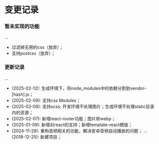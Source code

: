 # 变更记录

### 暂未实现的功能

...
* 过滤掉无用的css（放弃）；
* 支持postcss（放弃）；

### 更新记录

...
* (2025-02-12): 生成环境下，将node_modules中的依赖分割到vendor-[hash].js；
* (2025-02-09): 支持css Modules；
* (2025-02-08): 支持scss; 开发环境不处理图片；生成环境不处理static目录内的资源；
* (2025-02-07): 新增react-router功能；图片转webp；
* (2025-01-09): 新增对react的支持；新增template-react模版；
* (2024-11-28): 重构音频相关的功能，解决安卓音频自动播放的问题；
...
(2018-12-25): 新建项目；

